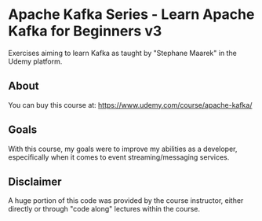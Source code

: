 # Apache Kafka Series - Learn Apache Kafka for Beginners v3

Exercises aiming to learn Kafka as taught by "Stephane Maarek" in the Udemy platform.

## About

You can buy this course at: https://www.udemy.com/course/apache-kafka/

## Goals

With this course, my goals were to improve my abilities as a developer, especifically when it comes to event streaming/messaging services.

## Disclaimer

A huge portion of this code was provided by the course instructor, either directly or through "code along" lectures within the course.